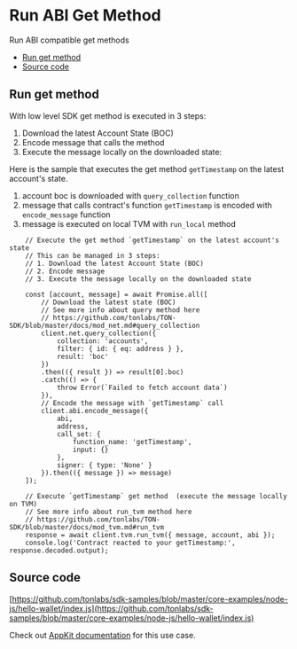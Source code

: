 # Run ABI Get Method

Run ABI compatible get methods

* [Run get method](run_abi_get_method.md#run-get-method)
* [Source code](run_abi_get_method.md#source-code)

## Run get method

With low level SDK get method is executed in 3 steps:

1. Download the latest Account State (BOC)
2. Encode message that calls the method
3. Execute the message locally on the downloaded state:

Here is the sample that executes the get method `getTimestamp` on the latest account's state.

1. account boc is downloaded with `query_collection` function
2. message that calls contract's function `getTimestamp` is encoded with `encode_message` function
3. message is executed on local TVM with `run_local` method

```
    // Execute the get method `getTimestamp` on the latest account's state
    // This can be managed in 3 steps:
    // 1. Download the latest Account State (BOC)
    // 2. Encode message
    // 3. Execute the message locally on the downloaded state

    const [account, message] = await Promise.all([
        // Download the latest state (BOC)
        // See more info about query method here 
        // https://github.com/tonlabs/TON-SDK/blob/master/docs/mod_net.md#query_collection
        client.net.query_collection({
            collection: 'accounts',
            filter: { id: { eq: address } },
            result: 'boc'
        })
        .then(({ result }) => result[0].boc)
        .catch(() => {
            throw Error(`Failed to fetch account data`)
        }),
        // Encode the message with `getTimestamp` call
        client.abi.encode_message({
            abi,
            address,
            call_set: {
                function_name: 'getTimestamp',
                input: {}
            },
            signer: { type: 'None' }
        }).then(({ message }) => message)
    ]);

    // Execute `getTimestamp` get method  (execute the message locally on TVM)
    // See more info about run_tvm method here 
    // https://github.com/tonlabs/TON-SDK/blob/master/docs/mod_tvm.md#run_tvm
    response = await client.tvm.run_tvm({ message, account, abi });
    console.log('Contract reacted to your getTimestamp:', response.decoded.output);
```

## Source code

[https://github.com/tonlabs/sdk-samples/blob/master/core-examples/node-js/hello-wallet/index.js](https://github.com/tonlabs/sdk-samples/blob/master/core-examples/node-js/hello-wallet/index.js)

Check out [AppKit documentation](https://github.com/tonlabs/appkit-js/blob/main/docs/guides/3\_run_abi_get_method_with_appkit.md) for this use case.
